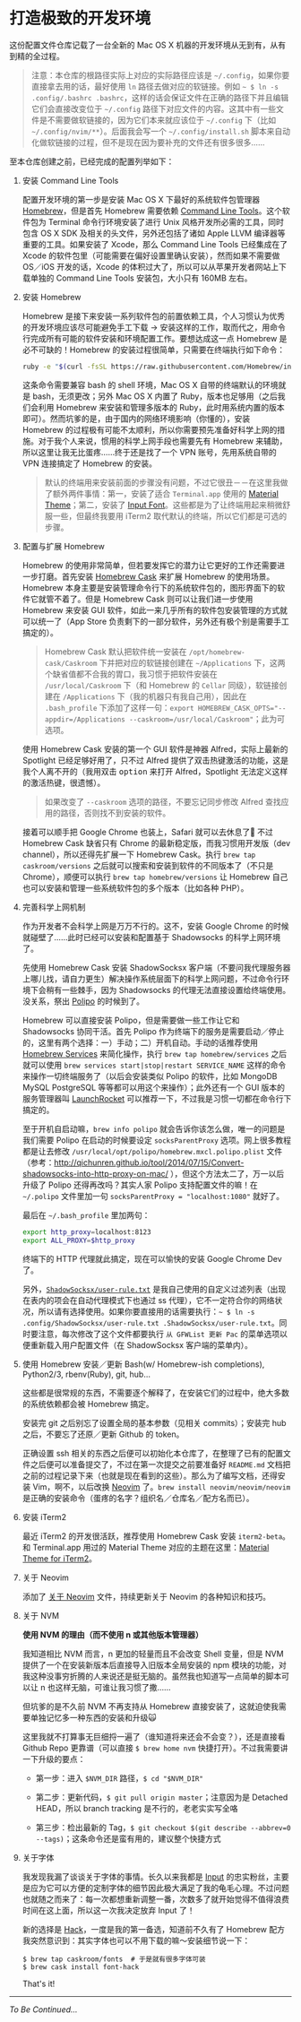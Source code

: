 # 打造极致的开发环境

这份配置文件仓库记载了一台全新的 Mac OS X 机器的开发环境从无到有，从有到精的全过程。

> 注意：本仓库的根路径实际上对应的实际路径应该是 `~/.config`，如果你要直接拿去用的话，最好使用 `ln` 路径去做对应的软链接。例如 `~ $ ln -s .config/.bashrc .bashrc`，这样的话会保证文件在正确的路径下并且编辑它们会直接改变位于 `~/.config` 路径下对应文件的内容。这其中有一些文件是不需要做软链接的，因为它们本来就应该位于 `~/.config` 下（比如 `~/.config/nvim/**`）。后面我会写一个 `~/.config/install.sh` 脚本来自动化做软链接的过程，但不是现在因为要补充的文件还有很多很多……

至本仓库创建之前，已经完成的配置列举如下：

1. 安装 Command Line Tools

	配置开发环境的第一步是安装 Mac OS X 下最好的系统软件包管理器 [Homebrew](http://brew.sh/index_zh-cn.html)，但是首先 Homebrew 需要依赖 [Command Line Tools](https://developer.apple.com/downloads/)。这个软件包为 Terminal 命令行环境安装了进行 Unix 风格开发所必需的工具，同时包含 OS X SDK 及相关的头文件，另外还包括了诸如 Apple LLVM 编译器等重要的工具。如果安装了 Xcode，那么 Command Line Tools 已经集成在了 Xcode 的软件包里（可能需要在偏好设置里确认安装），然而如果不需要做 OS／iOS 开发的话，Xcode 的体积过大了，所以可以从苹果开发者网站上下载单独的 Command Line Tools 安装包，大小只有 160MB 左右。

2. 安装 Homebrew

	Homebrew 是接下来安装一系列软件包的前置依赖工具，个人习惯认为优秀的开发环境应该尽可能避免手工下载 -> 安装这样的工作，取而代之，用命令行完成所有可能的软件安装和环境配置工作。要想达成这一点 Homebrew 是必不可缺的！Homebrew 的安装过程很简单，只需要在终端执行如下命令：

	```bash
	ruby -e "$(curl -fsSL https://raw.githubusercontent.com/Homebrew/install/master/install)"
	```

	这条命令需要兼容 bash 的 shell 环境，Mac OS X 自带的终端默认的环境就是 bash，无须更改；另外 Mac OS X 内置了 Ruby，版本也足够用（之后我们会利用 Homebrew 来安装和管理多版本的 Ruby，此时用系统内置的版本即可）。然而坑爹的是，由于国内的网络环境影响（你懂的），安装 Homebrew 的过程极有可能不太顺利，所以你需要预先准备好科学上网的措施。对于我个人来说，惯用的科学上网手段也需要先有 Homebrew 来辅助，所以这里让我无比蛋疼……终于还是找了一个 VPN 账号，先用系统自带的 VPN 连接搞定了 Homebrew 的安装。

	> 默认的终端用来安装前面的步骤没有问题，不过它很丑－－在这里我做了额外两件事情：第一，安装了适合 `Terminal.app` 使用的 [Material Theme](https://gist.github.com/mvaneijgen/4c56701215847dd5ddcf)；第二，安装了 [Input Font](http://input.fontbureau.com/)。这些都是为了让终端用起来稍微舒服一些，但最终我要用 iTerm2 取代默认的终端，所以它们都是可选的步骤。

3. 配置与扩展 Homebrew

	Homebrew 的使用非常简单，但若要发挥它的潜力让它更好的工作还需要进一步打磨。首先安装 [Homebrew Cask](http://caskroom.io/) 来扩展 Homebrew 的使用场景。Homebrew 本身主要是安装管理命令行下的系统软件包的，图形界面下的软件它就管不着了。但是 Homebrew Cask 则可以让我们进一步使用 Homebrew 来安装 GUI 软件，如此一来几乎所有的软件包安装管理的方式就可以统一了（App Store 负责剩下的一部分软件，另外还有极个别是需要手工搞定的）。

	> Homebrew Cask 默认把软件统一安装在 `/opt/homebrew-cask/Caskroom` 下并把对应的软链接创建在 `~/Applications` 下，这两个缺省值都不合我的胃口，我习惯于把软件安装在 `/usr/local/Caskroom` 下（和 Homebrew 的 `Cellar` 同级），软链接创建在 `/Applications` 下（我的机器只有我自己用），因此在 `.bash_profile` 下添加了这样一句：`export HOMEBREW_CASK_OPTS="--appdir=/Applications --caskroom=/usr/local/Caskroom"`；此为可选项。

	使用 Homebrew Cask 安装的第一个 GUI 软件是神器 Alfred，实际上最新的 Spotlight 已经足够好用了，只不过 Alfred 提供了双击热键激活的功能，这是我个人离不开的（我用双击 <kbd>option</kbd> 来打开 Alfred，Spotlight 无法定义这样的激活热键，很遗憾）。

	> 如果改变了 `--caskroom` 选项的路径，不要忘记同步修改 Alfred 查找应用的路径，否则找不到安装的软件。

	接着可以顺手把 Google Chrome 也装上，Safari 就可以去休息了🛌 不过 Homebrew Cask 缺省只有 Chrome 的最新稳定版，而我习惯用开发版（dev channel），所以还得先扩展一下 Homebrew Cask。执行 `brew tap caskroom/versions` 之后就可以搜索和安装到软件的不同版本了（不只是 Chrome），顺便可以执行 `brew tap homebrew/versions` 让 Homebrew 自己也可以安装和管理一些系统软件包的多个版本（比如各种 PHP）。

4. 完善科学上网机制

	作为开发者不会科学上网是万万不行的。这不，安装 Google Chrome 的时候就碰壁了……此时已经可以安装和配置基于 Shadowsocks 的科学上网环境了。

	先使用 Homebrew Cask 安装 ShadowSocksx 客户端（不要问我代理服务器上哪儿找，请自力更生）解决操作系统层面下的科学上网问题，不过命令行环境下会稍有一些棘手，因为 Shadowsocks 的代理无法直接设置给终端使用。没关系，祭出 [Polipo](http://www.pps.univ-paris-diderot.fr/~jch/software/polipo/) 的时候到了。

	Homebrew 可以直接安装 Polipo，但是需要做一些工作让它和 Shadowsocks 协同干活。首先 Polipo 作为终端下的服务是需要启动／停止的，这里有两个选择：一）手动；二）开机自动。手动的话推荐使用 [Homebrew Services](https://github.com/caskroom/homebrew-versions) 来简化操作，执行 `brew tap homebrew/services` 之后就可以使用 `brew services start|stop|restart SERVICE_NAME` 这样的命令来操作一切终端服务了（以后会安装类似 Polipo 的软件，比如 MongoDB MySQL PostgreSQL 等等都可以用这个来操作）；此外还有一个 GUI 版本的服务管理器叫 [LaunchRocket](https://github.com/jimbojsb/launchrocket) 可以推荐一下，不过我是习惯一切都在命令行下搞定的。

	至于开机自启动嘛，`brew info polipo` 就会告诉你该怎么做，唯一的问题是我们需要 Polipo 在启动的时候要设定 `socksParentProxy` 选项。网上很多教程都是让去修改 `/usr/local/opt/polipo/homebrew.mxcl.polipo.plist` 文件（参考：http://qichunren.github.io/tool/2014/07/15/Convert-shadowsocks-into-http-proxy-on-mac/ ），但这个方法太二了，万一以后升级了 Polipo 还得再改吗？其实人家 Polipo 支持配置文件的嘛！在 `~/.polipo` 文件里加一句 `socksParentProxy = "localhost:1080"` 就好了。

	最后在 `~/.bash_profile` 里加两句：

	```bash
	export http_proxy=localhost:8123
	export ALL_PROXY=$http_proxy
	```

	终端下的 HTTP 代理就此搞定，现在可以愉快的安装 Google Chrome Dev 了。

	另外，[`ShadowSocksx/user-rule.txt`](/ShadowSocksx/user-rule.txt) 是我自己使用的自定义过滤列表（出现在表内的项会在自动代理模式下也通过 ss 代理），它不一定符合你的网络状况，所以请有选择使用。如果你要直接用的话需要执行：`~ $ ln -s .config/ShadowSocksx/user-rule.txt .ShadowSocksx/user-rule.txt`。同时要注意，每次修改了这个文件都要执行 `从 GFWList 更新 Pac` 的菜单选项以便重新载入用户配置文件（在 ShadowSocksx 客户端的菜单内）。

5. 使用 Homebrew 安装／更新 Bash(w/ Homebrew-ish completions), Python2/3, rbenv(Ruby), git, hub...

	这些都是很常规的东西，不需要逐个解释了，在安装它们的过程中，绝大多数的系统依赖都会被 Homebrew 搞定。

	安装完 git 之后别忘了设置全局的基本参数（见相关 commits）；安装完 hub 之后，不要忘了还原／更新 Github 的 token。

	正确设置 ssh 相关的东西之后便可以初始化本仓库了，在整理了已有的配置文件之后便可以准备提交了，不过在第一次提交之前要准备好 `README.md` 文档把之前的过程记录下来（也就是现在看到的这些）。那么为了编写文档，还得安装 Vim，啊不，以后改换 [Neovim](https://neovim.io) 了。`brew install neovim/neovim/neovim` 是正确的安装命令（蛋疼的名字？组织名／仓库名／配方名而已）。

6. 安装 iTerm2

	最近 iTerm2 的开发很活跃，推荐使用 Homebrew Cask 安装 `iterm2-beta`。和 Terminal.app 用过的 Material Theme 对应的主题在这里：[Material Theme for iTerm2](https://github.com/MartinSeeler/iterm2-material-colors/blob/master/material-design-colors.itermcolors)。

7. 关于 Neovim

	添加了 [关于 Neovim](/neovim.md) 文件，持续更新关于 Neovim 的各种知识和技巧。

8. 关于 NVM

	**使用 NVM 的理由（而不使用 n 或其他版本管理器）**

	我知道相比 NVM 而言，n 更加的轻量而且不会改变 Shell 变量，但是 NVM 提供了一个在安装新版本后直接导入旧版本全局安装的 npm 模块的功能，对我这种没事穷折腾的人来说还是挺无脑的。虽然我也知道写一点简单的脚本可以让 n 也这样无脑，可谁让我习惯了撒……

	但坑爹的是不久前 NVM 不再支持从 Homebrew 直接安装了，这就迫使我需要单独记忆多一种东西的安装和升级🙀

	这里我就不打算事无巨细捋一遍了（谁知道将来还会不会变？），还是直接看 Github Repo 更靠谱（可以直接 `$ brew home nvm` 快捷打开）。不过我需要讲一下升级的要点：

	- 第一步：进入 `$NVM_DIR` 路径，`$ cd "$NVM_DIR"`

	- 第二步：更新代码，`$ git pull origin master`；注意因为是 Detached HEAD，所以 branch tracking 是不行的，老老实实写全咯

	- 第三步：检出最新的 Tag，`$ git checkout $(git describe --abbrev=0 --tags)`；这条命令还是蛮有用的，建议整个快捷方式

9. 关于字体

	我发现我漏了谈谈关于字体的事情。长久以来我都是 [Input](http://input.fontbureau.com/) 的忠实粉丝，主要是应为它可以方便的定制字体的细节因此极大满足了我的龟毛心理。不过问题也就随之而来了：每一次都想重新调整一番，次数多了就开始觉得不值得浪费时间在这上面，所以这一次我决定放弃 Input 了！

	新的选择是 [Hack](http://sourcefoundry.org/hack/)，一度是我的第一备选，知道前不久有了 Homebrew 配方我突然意识到：其实字体也可以不用下载的嘛～安装细节说一下：

	```shell
	$ brew tap caskroom/fonts  # 于是就有很多字体可装
	$ brew cask install font-hack
	```

	That's it!

---

_To Be Continued..._
